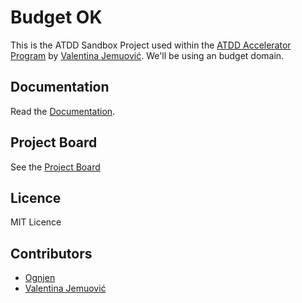 # Budget OK

This is the ATDD Sandbox Project used within the [ATDD Accelerator Program](https://atdd-accelerator.optivem.com/) by [Valentina Jemuović](https://www.linkedin.com/in/valentinajemuovic/). We'll be using an budget domain.

## Documentation

Read the [Documentation]().

## Project Board

See the [Project Board](https://github.com/users/ognjenkl/projects/2)

## Licence
MIT Licence

## Contributors
- [Ognjen](https://github.com/ognjen)
- [Valentina Jemuović](https://www.linkedin.com/in/valentinajemuovic/)

